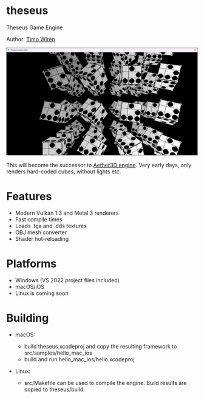 # theseus
Theseus Game Engine

Author: [Timo Wirén](https://twiren.kapsi.fi)

![Screenshot](screenshot.jpg)

This will become the successor to [Aether3D engine](https://github.com/bioglaze/aether3d).
Very early days, only renders hard-coded cubes, without lights etc.

# Features

  - Modern Vulkan 1.3 and Metal 3 renderers
  - Fast compile times
  - Loads .tga and .dds textures
  - OBJ mesh converter
  - Shader hot-reloading
  
# Platforms

  - Windows (VS 2022 project files included)
  - macOS/iOS
  - Linux is coming soon

# Building

  - macOS:
    - build theseus.xcodeproj and copy the resulting framework to src/samples/hello_mac_ios
    - build and run hello_mac_ios/hello.xcodeproj

  - Linux:
    - src/Makefile can be used to compile the engine. Build results are copied to theseus/build.
    
